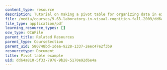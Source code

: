 ```yaml
---
content_type: resource
description: Tutorial on making a pivot table for organizing data in excel.
file: /media/courses/9-63-laboratory-in-visual-cognition-fall-2009/dd64a8105f3379789b285170e92d6e4a_MIT9_63F09_rr04.pdf
file_type: application/pdf
learning_resource_types: []
ocw_type: OCWFile
parent_title: Related Resources
parent_type: CourseSection
parent_uid: 580748bd-1dea-9228-1337-2eec47e2f3b9
resourcetype: Document
title: Pivot table example
uid: dd64a810-5f33-7978-9b28-5170e92d6e4a
---
```

